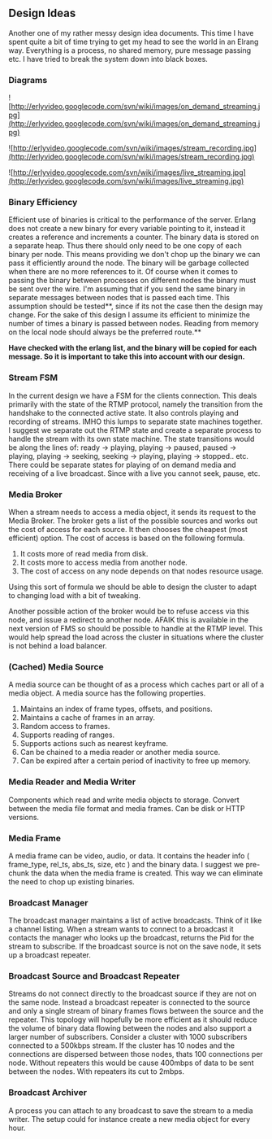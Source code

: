 ## Design Ideas ##

Another one of my rather messy design idea documents. This time I have spent quite a bit of time trying to get my head to see the world in an Elrang way. Everything is a process, no shared memory, pure message passing etc. I have tried to break the system down into black boxes.

### Diagrams ###

![http://erlyvideo.googlecode.com/svn/wiki/images/on_demand_streaming.jpg](http://erlyvideo.googlecode.com/svn/wiki/images/on_demand_streaming.jpg)

![http://erlyvideo.googlecode.com/svn/wiki/images/stream_recording.jpg](http://erlyvideo.googlecode.com/svn/wiki/images/stream_recording.jpg)

![http://erlyvideo.googlecode.com/svn/wiki/images/live_streaming.jpg](http://erlyvideo.googlecode.com/svn/wiki/images/live_streaming.jpg)

### Binary Efficiency ###

Efficient use of binaries is critical to the performance of the server. Erlang does not create a new binary for every variable pointing to it, instead it creates a reference and increments a counter. The binary data is stored on a separate heap. Thus there should only need to be one copy of each binary per node. This means providing we don't chop up the binary we can pass it efficiently around the node. The binary will be garbage collected when there are no more references to it. Of course when it comes to passing the binary between processes on different nodes the binary must be sent over the wire. I'm assuming that if you send the same binary in separate messages between nodes that is passed each time. This assumption should be tested**, since if its not the case then the design may change. For the sake of this design I assume its efficient to minimize the number of times a binary is passed between nodes. Reading from memory on the local node should always be the preferred route.**

**Have checked with the erlang list, and the binary will be copied for each message. So it is important to take this into account with our design.**

### Stream FSM ###

In the current design we have a FSM for the clients connection. This deals primarily with the state of the RTMP protocol, namely the transition from the handshake to the connected active state. It also controls playing and recording of streams. IMHO this lumps to separate state machines together. I suggest we separate out the RTMP state and create a separate process to handle the stream with its own state machine. The state transitions would be along the lines of: ready -> playing, playing -> paused, paused -> playing, playing -> seeking, seeking -> playing, playing -> stopped.. etc. There could be separate states for playing of on demand media and receiving of a live broadcast. Since with a live you cannot seek, pause, etc.

### Media Broker ###

When a stream needs to access a media object, it sends its request to the Media Broker. The broker gets a list of the possible sources and works out the cost of access for each source. It then chooses the cheapest (most efficient) option. The cost of access is based on the following formula.

  1. It costs more of read media from disk.
  1. It costs more to access media from another node.
  1. The cost of access on any node depends on that nodes resource usage.

Using this sort of formula we should be able to design the cluster to adapt to changing load with a bit of tweaking.

Another possible action of the broker would be to refuse access via this node, and issue a redirect to another node. AFAIK this is available in the next version of FMS so should be possible to handle at the RTMP level. This would help spread the load across the cluster in situations where the cluster is not behind a load balancer.

### (Cached) Media Source ###

A media source can be thought of as a process which caches part or all of a media object. A media source has the following properties.

  1. Maintains an index of frame types, offsets, and positions.
  1. Maintains a cache of frames in an array.
  1. Random access to frames.
  1. Supports reading of ranges.
  1. Supports actions such as nearest keyframe.
  1. Can be chained to a media reader or another media source.
  1. Can be expired after a certain period of inactivity to free up memory.

### Media Reader and Media Writer ###

Components which read and write media objects to storage.
Convert between the media file format and media frames.
Can be disk or HTTP versions.

### Media Frame ###

A media frame can be video, audio, or data. It contains the header info ( frame\_type, rel\_ts, abs\_ts, size, etc ) and the binary data. I suggest we pre-chunk the data when the media frame is created. This way we can eliminate the need to chop up existing binaries.

### Broadcast Manager ###

The broadcast manager maintains a list of active broadcasts. Think of it like a channel listing. When a stream wants to connect to a broadcast it contacts the manager who looks up the broadcast, returns the Pid for the stream to subscribe. If the broadcast source is not on the save node, it sets up a broadcast repeater.

### Broadcast Source and Broadcast Repeater ###

Streams do not connect directly to the broadcast source if they are not on the same node. Instead a broadcast repeater is connected to the source and only a single stream of binary frames flows between the source and the repeater. This topology will hopefully be more efficient as it should reduce the volume of binary data flowing between the nodes and also support a larger number of subscribers. Consider a cluster with 1000 subscribers connected to a 500kbps stream. If the cluster has 10 nodes and the connections are dispersed between those nodes, thats 100 connections per node. Without repeaters this would be cause 400mbps of data to be sent between the nodes. With repeaters its cut to 2mbps.

### Broadcast Archiver ###

A process you can attach to any broadcast to save the stream to a media writer. The setup could for instance create a new media object for every hour.
